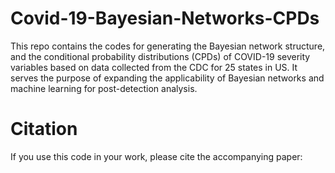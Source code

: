 # Covid-19-Bayesian-Networks-CPDs
This repo contains the codes for generating the Bayesian network structure, and the conditional probability distributions (CPDs) of COVID-19 severity variables based on data collected from the CDC for 25 states in US. It serves the purpose of expanding the applicability of Bayesian networks and machine learning for post-detection analysis.

# Citation
If you use this code in your work, please cite the accompanying paper:
